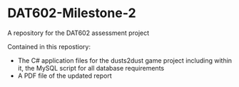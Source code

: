 # DAT602-Milestone-2
A repository for the DAT602 assessment project 

Contained in this repostiory:

- The C# application files for the dusts2dust game project including within it, the MySQL script for all database requirements
- A PDF file of the updated report
